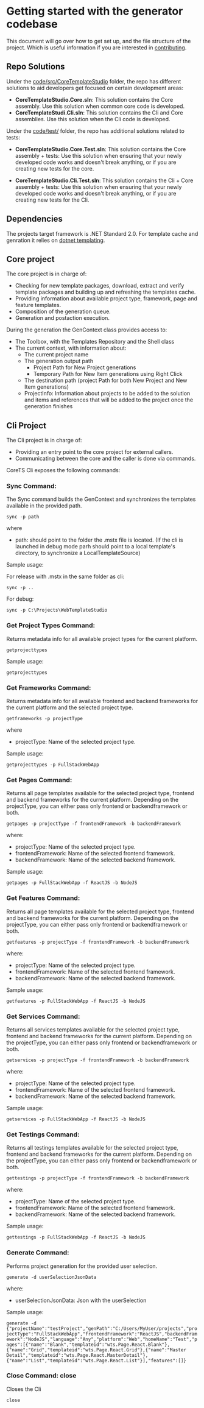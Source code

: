 # Getting started with the generator codebase

This document will go over how to get set up, and the file structure of the project. Which is useful information if you are interested in [contributing](../CONTRIBUTING.md).

## Repo Solutions

Under the [code/src/CoreTemplateStudio](../code/src/CoreTemplateStudio) folder, the repo has different solutions to aid developers get focused on certain development areas:

- **CoreTemplateStudio.Core.sln**: This solution contains the Core assembly. Use this solution when common core code is developed.
- **CoreTemplateStudi.Cli.sln**: This solution contains the Cli and Core assemblies. Use this solution when the Cli code is developed.

Under the [code/test/](../code/test) folder, the repo has additional solutions related to tests:

- **CoreTemplateStudio.Core.Test.sln**: This solution contains the Core assembly + tests: Use this solution when ensuring that your newly developed code works and doesn't break anything, or if you are creating new tests for the core.

- **CoreTemplateStudio.Cli.Test.sln**: This solution contains the Cli + Core assembly + tests: Use this solution when ensuring that your newly developed code works and doesn't break anything, or if you are creating new tests for the Cli.

## Dependencies

The projects target framework is .NET Standard 2.0. For template cache and genration it relies on [dotnet templating](https://github.com/dotnet/templating).

## Core project

The core project is in charge of:

- Checking for new template packages, download, extract and verify template packages and building up and refreshing the templates cache.
- Providing information about available project type, framework, page and feature templates.
- Composition of the generation queue.
- Generation and postaction execution.

During the generation the GenContext class provides access to:

- The Toolbox, with the Templates Repository and the Shell class
- The current context, with information about:
  - The current project name
  - The generation output path
    - Project Path for New Project generations
    - Temporary Path for New Item generations using Right Click
  - The destination path (project Path for both New Project and New Item generations)
  - ProjectInfo: Information about projects to be added to the solution and items and references that will be added to the project once the generation finishes

## Cli Project

The Cli project is in charge of:

- Providing an entry point to the core project for external callers. 
- Communicating between the core and the caller is done via commands.

CoreTS Cli exposes the following commands:

### Sync Command: 

The Sync command builds the GenContext and synchronizes the templates available in the provided path. 

`
sync -p path
`

where

- path: 
 should point to the folder the .mstx file is located. 
 (If the cli is launched in debug mode parh should point to a local template's directory, to synchronize a LocalTemplateSource)

Sample usage: 

For release with .mstx in the same folder as cli:

`
sync -p .. 
`

For debug:

`
sync -p C:\Projects\WebTemplateStudio
`


### Get Project Types Command: 

Returns metadata info for all available project types for the current platform.

`
getprojecttypes
`

Sample usage: 

`
getprojecttypes
`


### Get Frameworks Command: 
Returns metadata info for all available frontend and backend frameworks for the current platform and the selected project type.

`
getframeworks -p projectType
`

where

- projectType: Name of the selected project type.

Sample usage: 

`
getprojecttypes -p FullStackWebApp
`

### Get Pages Command: 
Returns all page templates available for the selected project type, frontend and backend frameworks for the current platform.
Depending on the projectType, you can either pass only frontend or backendframework or both.

`
getpages -p projectType -f frontendFramework -b backendFramework
`

where:
- projectType: Name of the selected project type.
- frontendFramework: Name of the selected frontend framework.
- backendFramework: Name of the selected backend framework.

Sample usage: 

`
getpages -p FullStackWebApp -f ReactJS -b NodeJS
`

### Get Features Command: 
Returns all page templates available for the selected project type, frontend and backend frameworks for the current platform.
Depending on the projectType, you can either pass only frontend or backendframework or both.

`
getfeatures -p projectType -f frontendFramework -b backendFramework
`

where:
- projectType: Name of the selected project type.
- frontendFramework: Name of the selected frontend framework.
- backendFramework: Name of the selected backend framework.

Sample usage: 

`
getfeatures -p FullStackWebApp -f ReactJS -b NodeJS
`

### Get Services Command: 
Returns all services templates available for the selected project type, frontend and backend frameworks for the current platform.
Depending on the projectType, you can either pass only frontend or backendframework or both.

`
getservices -p projectType -f frontendFramework -b backendFramework
`

where:
- projectType: Name of the selected project type.
- frontendFramework: Name of the selected frontend framework.
- backendFramework: Name of the selected backend framework.

Sample usage: 

`
getservices -p FullStackWebApp -f ReactJS -b NodeJS
`

### Get Testings Command: 
Returns all testings templates available for the selected project type, frontend and backend frameworks for the current platform.
Depending on the projectType, you can either pass only frontend or backendframework or both.

`
gettestings -p projectType -f frontendFramework -b backendFramework
`

where:
- projectType: Name of the selected project type.
- frontendFramework: Name of the selected frontend framework.
- backendFramework: Name of the selected backend framework.

Sample usage: 

`
gettestings -p FullStackWebApp -f ReactJS -b NodeJS
`

### Generate Command: 
Performs project generation for the provided user selection.

`
generate -d userSelectionJsonData
`

where:
- userSelectionJsonData: Json with the userSelection

Sample usage: 

`
generate -d {"projectName":"testProject","genPath":"C:/Users/MyUser/projects","projectType":"FullStackWebApp","frontendFramework":"ReactJS","backendFramework":"NodeJS","language":"Any","platform":"Web","homeName":"Test","pages":[{"name":"Blank","templateid":"wts.Page.React.Blank"},{"name":"Grid","templateid":"wts.Page.React.Grid"},{"name":"Master Detail","templateid":"wts.Page.React.MasterDetail"},{"name":"List","templateid":"wts.Page.React.List"}],"features":[]}
`

### Close Command: close
Closes the Cli 

`
close
`